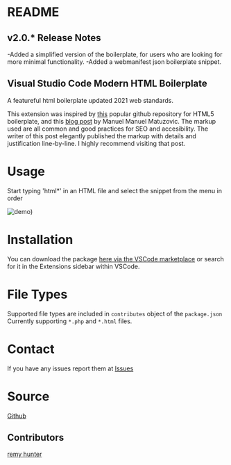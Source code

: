 # README

## v2.0.* Release Notes 

-Added a simplified version of the boilerplate, for users who are looking for more minimal functionality.
-Added a webmanifest json boilerplate snippet.

## Visual Studio Code Modern HTML Boilerplate
 
A featureful html boilerplate updated 2021 web standards.

This extension was inspired by [this](https://github.com/h5bp/html5-boilerplate/blob/master/src/index.html) popular github repository for HTML5 boilerplate, and this [blog post](https://www.matuzo.at/blog/html-boilerplate/) by Manuel Manuel Matuzovic. The markup used are all common and good  practices for SEO and accesibility. The writer of this post elegantly published the markup with details and justification line-by-line. I highly recommend visiting that post.

# Usage
Start typing 'html*' in an HTML file and select the snippet from the menu in order

![demo](/images/demo.gif))

# Installation

You can download the package [here via the VSCode marketplace](https://marketplace.visualstudio.com/items?itemName=remyhunt.vsc-html-modern) or search for it in the Extensions sidebar within VSCode.

# File Types

Supported file types are included in `contributes` object of the `package.json` 
Currently supporting `*.php` and `*.html` files.
 
# Contact
If you have any issues report them at [Issues](https://github.com/remyhunt/vsc-html-modern/issues)

# Source
[Github](https://github.com/remyhunt/vsc-html-modern/)

## Contributors

[remy hunter](https://github.com/remyhunt/)
